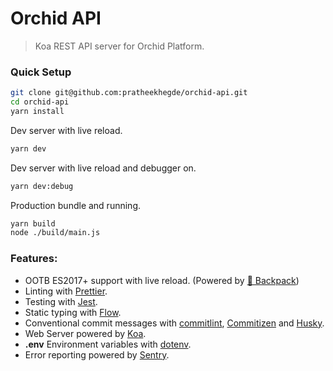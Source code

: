 # Orchid API

> Koa REST API server for Orchid Platform.

### Quick Setup

```sh
git clone git@github.com:pratheekhegde/orchid-api.git
cd orchid-api
yarn install
```

Dev server with live reload.

```sh
yarn dev
```

Dev server with live reload and debugger on.

```sh
yarn dev:debug
```

Production bundle and running.

```sh
yarn build
node ./build/main.js
```

### Features:

- OOTB ES2017+ support with live reload. (Powered by [🎒 Backpack](https://github.com/jaredpalmer/backpack))
- Linting with [Prettier](https://prettier.io/).
- Testing with [Jest](https://facebook.github.io/jest/).
- Static typing with [Flow](https://flow.org/).
- Conventional commit messages with [commitlint](https://github.com/marionebl/commitlint), [Commitizen](https://github.com/commitizen/cz-cli) and [Husky](https://github.com/typicode/husky).
- Web Server powered by [Koa](https://koajs.com/).
- **.env** Environment variables with [dotenv](https://github.com/motdotla/dotenv).
- Error reporting powered by [Sentry](https://sentry.io/).

